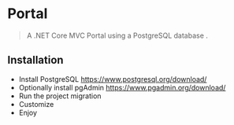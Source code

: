 # Portal
> A .NET Core MVC Portal using a PostgreSQL database .

## Installation
* Install PostgreSQL https://www.postgresql.org/download/
* Optionally install pgAdmin https://www.pgadmin.org/download/
* Run the project migration
* Customize
* Enjoy
